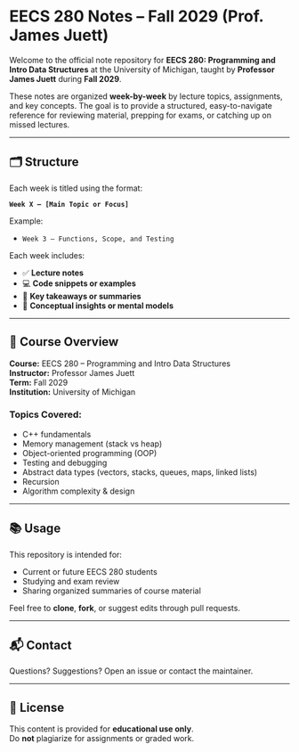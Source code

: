 # EECS 280 Notes – Fall 2029 (Prof. James Juett)

Welcome to the official note repository for **EECS 280: Programming and Intro Data Structures** at the University of Michigan, taught by **Professor James Juett** during **Fall 2029**.

These notes are organized **week-by-week** by lecture topics, assignments, and key concepts. The goal is to provide a structured, easy-to-navigate reference for reviewing material, prepping for exams, or catching up on missed lectures.

---

## 🗂 Structure

Each week is titled using the format:

**`Week X – [Main Topic or Focus]`**

Example:
- `Week 3 – Functions, Scope, and Testing`

Each week includes:
- ✅ **Lecture notes**
- 💻 **Code snippets or examples**
- 📌 **Key takeaways or summaries**
- 🧠 **Conceptual insights or mental models**

---

## 📌 Course Overview

**Course:** EECS 280 – Programming and Intro Data Structures  
**Instructor:** Professor James Juett  
**Term:** Fall 2029  
**Institution:** University of Michigan  

### Topics Covered:
- C++ fundamentals
- Memory management (stack vs heap)
- Object-oriented programming (OOP)
- Testing and debugging
- Abstract data types (vectors, stacks, queues, maps, linked lists)
- Recursion
- Algorithm complexity & design

---

## 📚 Usage

This repository is intended for:
- Current or future EECS 280 students
- Studying and exam review
- Sharing organized summaries of course material

Feel free to **clone**, **fork**, or suggest edits through pull requests.

---

## 📬 Contact

Questions? Suggestions? Open an issue or contact the maintainer.

---

## 📄 License

This content is provided for **educational use only**.  
Do **not** plagiarize for assignments or graded work.
